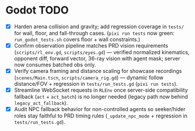 # Godot TODO

- [x] Harden arena collision and gravity; add regression coverage in `tests/` for wall, floor, and fall-through cases. (`pixi run tests` now green: `run_godot_tests.sh` covers floor + wall constraints.)
- [x] Confirm observation pipeline matches PRD vision requirements (`scripts/rl_env.gd`, `scripts/eyes.gd`) — verified normalized kinematics, opponent diff, forward vector, 36-ray vision with agent mask; server now consumes batched obs only.
- [x] Verify camera framing and distance scaling for showcase recordings (`scenes/Main.tscn`, `scripts/camera_rig.gd`) — dynamic follow distance/FOV + regression in `tests/run_tests.gd` (`pixi run tests`).
- [x] Streamline WebSocket requests in `RLEnv` once server-side compatibility fallback (`act` + `act_batch`) is no longer needed (legacy path now behind `legacy_act_fallback`).
- [x] Audit NPC fallback behavior for non-controlled agents so seeker/hider roles stay faithful to PRD timing rules (`_update_npc_mode` + regression in `tests/run_tests.gd`).

